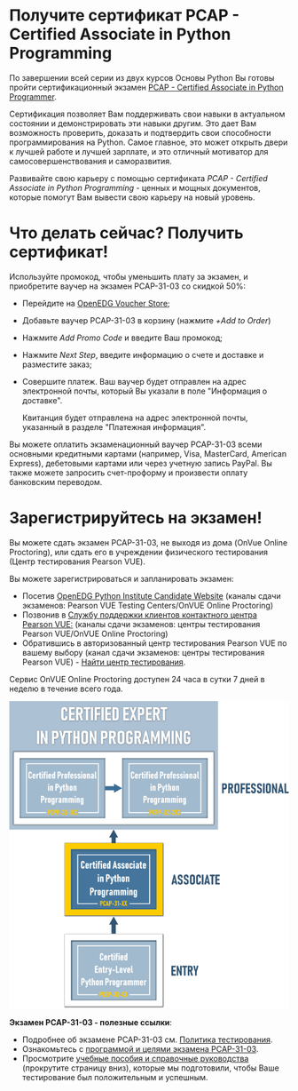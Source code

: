 # Получите сертификат PCAP - Certified Associate in Python Programming


По завершении всей серии из двух курсов Основы Python Вы готовы пройти сертификационный экзамен [PCAP - Certified Associate in Python Programmer](https://pythoninstitute.org/pcap-certification-associate/).

Сертификация позволяет Вам поддерживать свои навыки в актуальном состоянии и демонстрировать эти навыки другим. Это дает Вам возможность проверить, доказать и подтвердить свои способности программирования на Python. Самое главное, это может открыть двери к лучшей работе и лучшей зарплате, и это отличный мотиватор для самосовершенствования и саморазвития.

Развивайте свою карьеру с помощью сертификата _PCAP - Certified Associate in Python Programming_ - ценных и мощных документов, которые помогут Вам вывести свою карьеру на новый уровень.


# Что делать сейчас? Получить сертификат!


Используйте промокод, чтобы уменьшить плату за экзамен, и приобретите ваучер на экзамен PCAP-31-03 со скидкой 50%:

*   Перейдите на [OpenEDG Voucher Store](https://ums.edube.org/store);
*   Добавьте ваучер PCAP-31-03 в корзину (нажмите _+Add to Order_)
*   Нажмите _Add Promo Code_ и введите Ваш промокод;
*   Нажмите _Next Step_, введите информацию о счете и доставке и разместите заказ;
*   Совершите платеж. Ваш ваучер будет отправлен на адрес электронной почты, который Вы указали в поле "Информация о доставке".
 
    Квитанция будет отправлена на адрес электронной почты, указанный в разделе "Платежная информация".

Вы можете оплатить экзаменационный ваучер PCAP-31-03 всеми основными кредитными картами (например, Visa, MasterCard, American Express), дебетовыми картами или через учетную запись PayPal. Вы также можете запросить счет-проформу и произвести оплату банковским переводом.


# Зарегистрируйтесь на экзамен!

Вы можете сдать экзамен PCAP-31-03, не выходя из дома (OnVue Online Proctoring), или сдать его в учреждении физического тестирования (Центр тестирования Pearson VUE).

Вы можете зарегистрироваться и запланировать экзамен:

*   Посетив [OpenEDG Python Institute Candidate Website](https://home.pearsonvue.com/pythoninstitute) (каналы сдачи экзаменов: Pearson VUE Testing Centers/OnVUE Online Proctoring)
*   Позвонив в [Службу поддержки клиентов контактного центра Pearson VUE:](https://home.pearsonvue.com/python/contact) (каналы сдачи экзаменов: центры тестирования Pearson VUE/OnVUE Online Proctoring)
*   Обратившись в авторизованный центр тестирования Pearson VUE по вашему выбору (канал сдачи экзаменов: центры тестирования Pearson VUE) - [Найти центр тестирования](https://wsr.pearsonvue.com/testtaker/find/testcenter/CPPINSTITUTE?locale=en_US).

Сервис OnVUE Online Proctoring доступен 24 часа в сутки 7 дней в неделю в течение всего года.


![The hierarchy of OpenEDG Python Institute certifications](./assets/PCAP_new.png)


**Экзамен PCAP-31-03 - полезные ссылки**:

*   Подробнее об экзамене PCAP-31-03 см. [Политика тестирования](https://pythoninstitute.org/pcap-31-03-testing-policies/).
*   Ознакомьтесь с [программой и целями экзамена PCAP-31-03](https://pythoninstitute.org/certification/pcap-certification-associate/pcap-exam-syllabus/).
*   Просмотрите [учебные пособия и справочные руководства](https://pythoninstitute.org/support/) (прокрутите страницу вниз), которые мы подготовили, чтобы Ваше тестирование был положительным и успешным.

  
